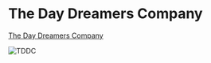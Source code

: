 # The Day Dreamers Company

[The Day Dreamers Company](https://www.youtube.com/c/THEDAYDREAMERSCOMPANY) 

![TDDC](https://user-images.githubusercontent.com/79013189/175605370-c05f55f9-78ea-4495-bcb9-7ee99612b389.jpg)


